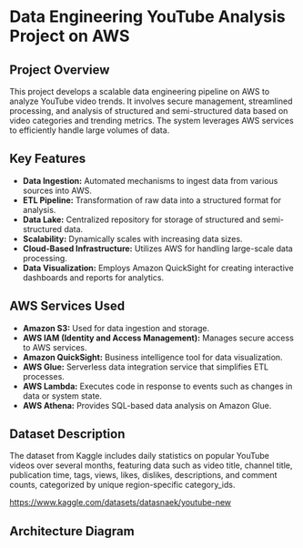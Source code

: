 # Data Engineering YouTube Analysis Project on AWS


## Project Overview
This project develops a scalable data engineering pipeline on AWS to analyze YouTube video trends. It involves secure management, streamlined processing, and analysis of structured and semi-structured data based on video categories and trending metrics. The system leverages AWS services to efficiently handle large volumes of data.

## Key Features
- **Data Ingestion:** Automated mechanisms to ingest data from various sources into AWS.
- **ETL Pipeline:** Transformation of raw data into a structured format for analysis.
- **Data Lake:** Centralized repository for storage of structured and semi-structured data.
- **Scalability:** Dynamically scales with increasing data sizes.
- **Cloud-Based Infrastructure:** Utilizes AWS for handling large-scale data processing.
- **Data Visualization:** Employs Amazon QuickSight for creating interactive dashboards and reports for analytics.

## AWS Services Used
- **Amazon S3:** Used for data ingestion and storage.
- **AWS IAM (Identity and Access Management):** Manages secure access to AWS services.
- **Amazon QuickSight:** Business intelligence tool for data visualization.
- **AWS Glue:** Serverless data integration service that simplifies ETL processes.
- **AWS Lambda:** Executes code in response to events such as changes in data or system state.
- **AWS Athena:** Provides SQL-based data analysis on Amazon Glue.

## Dataset Description
The dataset from Kaggle includes daily statistics on popular YouTube videos over several months, featuring data such as video title, channel title, publication time, tags, views, likes, dislikes, descriptions, and comment counts, categorized by unique region-specific category_ids.

https://www.kaggle.com/datasets/datasnaek/youtube-new

## Architecture Diagram

